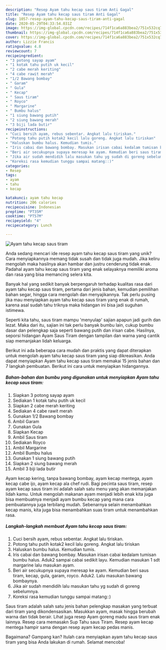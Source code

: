 ```yaml
---
description: "Resep Ayam tahu kecap saus tiram Anti Gagal"
title: "Resep Ayam tahu kecap saus tiram Anti Gagal"
slug: 1057-resep-ayam-tahu-kecap-saus-tiram-anti-gagal
date: 2020-05-29T04:33:54.031Z
image: https://img-global.cpcdn.com/recipes/714f1ca6a883bea2/751x532cq70/ayam-tahu-kecap-saus-tiram-foto-resep-utama.jpg
thumbnail: https://img-global.cpcdn.com/recipes/714f1ca6a883bea2/751x532cq70/ayam-tahu-kecap-saus-tiram-foto-resep-utama.jpg
cover: https://img-global.cpcdn.com/recipes/714f1ca6a883bea2/751x532cq70/ayam-tahu-kecap-saus-tiram-foto-resep-utama.jpg
author: Lizzie Francis
ratingvalue: 4.8
reviewcount: 7
recipeingredient:
- "3 potong sayap ayam"
- "1 kotak tahu putih uk kecil"
- "2 cabe merah keriting"
- "4 cabe rawit merah"
- "1/2 Bawang bombay"
- " Garam"
- " Gula"
- " Kecap"
- " Saus tiram"
- " Royco"
- " Margarine"
- " Bumbu halus"
- "1 siung bawang putih"
- "2 siung bawang merah"
- "3 biji lada butir"
recipeinstructions:
- "Cuci bersih ayam, rebus sebentar. Angkat lalu tiriskan."
- "Potong tahu putih kotak2 kecil lalu goreng. Angkat lalu tiriskan"
- "Haluskan bumbu halus. Kemudian tumis."
- "Iris cabai dan bawang bombay. Masukan irisan cabai kedalam tumisan bumbu halus. Aduk2 sampai cabai sedikit layu. Kemudian masukan 1 sdt margarine lalu masukan ayam."
- "Beri air secukupnya supaya meresap ke ayam. Kemudian beri saus tiram, kecap, gula, garam, royco. Aduk2. Lalu masukan bawang bombaynya."
- "Jika air sudah mendidih lalu masukan tahu yg sudah di goreng sebelumnya."
- "Koreksi rasa kemudian tunggu sampai matang::)"
categories:
- Resep
tags:
- ayam
- tahu
- kecap

katakunci: ayam tahu kecap 
nutrition: 206 calories
recipecuisine: Indonesian
preptime: "PT35M"
cooktime: "PT57M"
recipeyield: "4"
recipecategory: Lunch

---
```



![Ayam tahu kecap saus tiram](https://img-global.cpcdn.com/recipes/714f1ca6a883bea2/751x532cq70/ayam-tahu-kecap-saus-tiram-foto-resep-utama.jpg)

Anda sedang mencari ide resep ayam tahu kecap saus tiram yang unik? Cara menyiapkannya memang tidak susah dan tidak juga mudah. Jika keliru mengolah maka hasilnya akan hambar dan justru cenderung tidak enak. Padahal ayam tahu kecap saus tiram yang enak selayaknya memiliki aroma dan rasa yang bisa memancing selera kita.

Banyak hal yang sedikit banyak berpengaruh terhadap kualitas rasa dari ayam tahu kecap saus tiram, pertama dari jenis bahan, kemudian pemilihan bahan segar, hingga cara mengolah dan menyajikannya. Tak perlu pusing jika mau menyiapkan ayam tahu kecap saus tiram yang enak di rumah, karena asal sudah tahu triknya maka hidangan ini bisa jadi suguhan istimewa.

Seperti kita tahu, saus tiram mampu &#39;menyulap&#39; sajian apapun jadi gurih dan lezat. Maka dari itu, sajian ini tak perlu banyak bumbu lain, cukup bumbu dasar dan pelengkap saja seperti bawang putih dan irisan cabe. Hasilnya, seporsi hidangan Ayam Saus Tiram dengan tampilan dan warna yang cantik siap memanjakan lidah keluarga.


Berikut ini ada beberapa cara mudah dan praktis yang dapat diterapkan untuk mengolah ayam tahu kecap saus tiram yang siap dikreasikan. Anda dapat menyiapkan Ayam tahu kecap saus tiram memakai 15 jenis bahan dan 7 langkah pembuatan. Berikut ini cara untuk menyiapkan hidangannya.

<!--inarticleads1-->

##### Bahan-bahan dan bumbu yang digunakan untuk menyiapkan Ayam tahu kecap saus tiram:

1. Siapkan 3 potong sayap ayam
1. Sediakan 1 kotak tahu putih uk kecil
1. Siapkan 2 cabe merah keriting
1. Sediakan 4 cabe rawit merah
1. Gunakan 1/2 Bawang bombay
1. Ambil  Garam
1. Gunakan  Gula
1. Siapkan  Kecap
1. Ambil  Saus tiram
1. Sediakan  Royco
1. Ambil  Margarine
1. Ambil  Bumbu halus
1. Gunakan 1 siung bawang putih
1. Siapkan 2 siung bawang merah
1. Ambil 3 biji lada butir


Ayam kecap kering, tanpa bawang bombay, ayam kecap mentega, ayam kecap cabe ijo, ayam kecap ala chef rudi. Bagi pecinta saus tiram, resep ayam kecap saus tiram ini adalah salah satu menu yang akan memanjakan lidah kamu. Untuk mengolah makanan ayam menjadi lebih enak kita juga bisa membuatnya menjadi ayam bumbu kecap yang mana cara pembuatannya juga terbilang mudah. Sebenarnya selain menambahkan kecap manis, kita juga bisa menambahkan suas tiram untuk menambahkan rasa. 

<!--inarticleads2-->

##### Langkah-langkah membuat Ayam tahu kecap saus tiram:

1. Cuci bersih ayam, rebus sebentar. Angkat lalu tiriskan.
1. Potong tahu putih kotak2 kecil lalu goreng. Angkat lalu tiriskan
1. Haluskan bumbu halus. Kemudian tumis.
1. Iris cabai dan bawang bombay. Masukan irisan cabai kedalam tumisan bumbu halus. Aduk2 sampai cabai sedikit layu. Kemudian masukan 1 sdt margarine lalu masukan ayam.
1. Beri air secukupnya supaya meresap ke ayam. Kemudian beri saus tiram, kecap, gula, garam, royco. Aduk2. Lalu masukan bawang bombaynya.
1. Jika air sudah mendidih lalu masukan tahu yg sudah di goreng sebelumnya.
1. Koreksi rasa kemudian tunggu sampai matang::)


Saus tiram adalah salah satu jenis bahan pelengkap masakan yang terbuat dari tiram yang dikondensasikan. Masukkan ayam, masak hingga berubah warna dan tidak berair. Lihat juga resep Ayam goreng madu saus tiram enak lainnya. Resep cara memasakn Sup Tahu saus Tiram. Resep ayam kecap mentega hampir sama dengan resep ayam kecap pedas manis. 

Bagaimana? Gampang kan? Itulah cara menyiapkan ayam tahu kecap saus tiram yang bisa Anda lakukan di rumah. Selamat mencoba!
